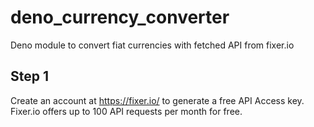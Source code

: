 # deno_currency_converter
Deno module to convert fiat currencies with fetched API from fixer.io

## Step 1
Create an account at https://fixer.io/ to generate a free API Access key. 
Fixer.io offers up to 100 API requests per month for free.